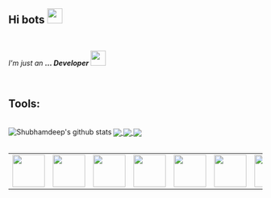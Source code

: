 ## Hi bots <img src=https://github.com/TheDudeThatCode/TheDudeThatCode/blob/master/Assets/powerup.gif width="30">

<br>

<p>
  <em>
    I'm just an <b>... Developer</b> <img src="https://github.com/TheDudeThatCode/TheDudeThatCode/blob/master/Assets/Developer.gif" width="30px">
  </em>  
</p>

<br>

## Tools:

<br>
<a href="https://github.com/wogoo">
  <img align="center" src="https://github-readme-stats.vercel.app/api/top-langs/?username=wogoo&theme=dark&hide_langs_below=1" />
</a>

<a href="https://github.com/wogoo">
 <img align="left" src="https://github-readme-stats.vercel.app/api?username=wogoo&show_icons=true&theme=dark&line_height=27" alt="Shubhamdeep's github stats"/>
</a>


<a href="https://github.com/wogoo/KotProjs21">
  <img align="center" src="https://github-readme-stats.vercel.app/api/pin/?username=wogoo&repo=KotProjs21&theme=dark" />
</a>
<a href="https://github.com/wogoo/mercatopoke">
  <img align="center" src="https://github-readme-stats.vercel.app/api/pin/?username=wogoo&repo=mercatopoke&theme=dark" />
</a>
<br>
<table>
  <tbody>
    <tr valign="top">
      <td width="20px" align="center">        
        <img height="64px" src="https://cdn.svgporn.com/logos/html-5.svg">
      </td>
      <td width="15%" align="center">        
        <img height="64px" src="https://cdn.svgporn.com/logos/css-3.svg">
      </td>
      <td width="15%" align="center">        
        <img height="64px" src="https://cdn.svgporn.com/logos/javascript.svg">
      </td>
      <td width="15%" align="center">        
        <img height="64px" src="https://cdn.svgporn.com/logos/git-icon.svg">
      </td>
       <td width="15%" align="center">        
        <img height="64px" src="https://cdn.svgporn.com/logos/kotlin.svg">
      </td>
      <td width="15%" align="center">        
        <img height="64px" src="https://cdn.svgporn.com/logos/java.svg">
      </td>  
       <td width="15%" align="center">        
        <img height="64px" src="https://cdn.svgporn.com/logos/spring-icon.svg">
      </td> 
    </tr>

<!-- <a href="https://github.com/TheDudeThatCode/Fun-with-DS-and-Algo">
 <img align="center" src="https://github-readme-stats.vercel.app/api/pin/?username=TheDudeThatCode&repo=Fun-with-DS-and-Algo&theme=dark" />
</a> -->

<br>


